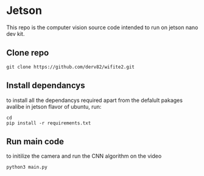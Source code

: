 # Jetson

This repo is the computer vision source code intended to run on jetson nano dev kit.


Clone repo
----------
```
git clone https://github.com/derv82/wifite2.git
```

Install dependancys
--------------
to install all the dependancys required apart from the defalult pakages avalibe in jetson flavor of ubuntu, run:

```
cd 
pip install -r requirements.txt
```

Run main code
--------------
to initilize the camera and run the CNN algorithm on the video

```
python3 main.py
```
